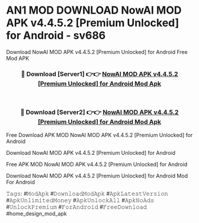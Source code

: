 # AN1 MOD DOWNLOAD NowAI MOD APK v4.4.5.2 [Premium Unlocked] for Android - sv686
Download NowAI MOD APK v4.4.5.2 [Premium Unlocked] for Android Free Mod APK

<div align="center">
<h3>🔴 Download [Server1] 👉👉 <a href="https://apk-comot.site?title=NowAI_MOD_APK_v4.4.5.2_[Premium_Unlocked]_for_Android">NowAI MOD APK v4.4.5.2 [Premium Unlocked] for Android Mod Apk</a></h3><br>

<h3>🔴 Download [Server2] 👉👉 <a href="https://apk-comot.site?title=NowAI_MOD_APK_v4.4.5.2_[Premium_Unlocked]_for_Android">NowAI MOD APK v4.4.5.2 [Premium Unlocked] for Android Mod Apk</a></h3>
</div>


Free Download APK MOD NowAI MOD APK v4.4.5.2 [Premium Unlocked] for Android

Download NowAI MOD APK v4.4.5.2 [Premium Unlocked] for Android 

Free APK MOD NowAI MOD APK v4.4.5.2 [Premium Unlocked] for Android 

Download NowAI MOD APK v4.4.5.2 [Premium Unlocked] for Android Mod For Android

𝚃𝚊𝚐𝚜: #𝙼𝚘𝚍𝙰𝚙𝚔 #𝙳𝚘𝚠𝚗𝚕𝚘𝚊𝚍𝙼𝚘𝚍𝙰𝚙𝚔 #𝙰𝚙𝚔𝙻𝚊𝚝𝚎𝚜𝚝𝚅𝚎𝚛𝚜𝚒𝚘𝚗 #𝙰𝚙𝚔𝚄𝚗𝚕𝚒𝚖𝚒𝚝𝚎𝚍𝙼𝚘𝚗𝚎𝚢 #𝙰𝚙𝚔𝚄𝚗𝚕𝚘𝚌𝚔𝙰𝚕𝚕 #𝙰𝚙𝚔𝙽𝚘𝙰𝚍𝚜 #𝚄𝚗𝚕𝚘𝚌𝚔𝙿𝚛𝚎𝚖𝚒𝚞𝚖 #𝙵𝚘𝚛𝙰𝚗𝚍𝚛𝚘𝚒𝚍 #𝙵𝚛𝚎𝚎𝙳𝚘𝚠𝚗𝚕𝚘𝚊𝚍 #home_design_mod_apk